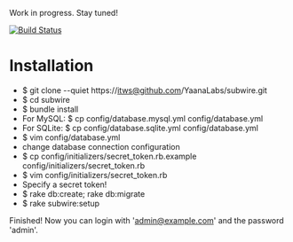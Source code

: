 Work in progress. Stay tuned!

[![Build Status](https://secure.travis-ci.org/YaanaLabs/subwire.png?branch=master)](http://travis-ci.org/#!/YaanaLabs/subwire)


Installation
============
* $ git clone --quiet https://itws@github.com/YaanaLabs/subwire.git
* $ cd subwire
* $ bundle install
* For MySQL: $ cp config/database.mysql.yml config/database.yml
* For SQLite: $ cp config/database.sqlite.yml config/database.yml
* $ vim config/database.yml
* change database connection configuration
* $ cp config/initializers/secret_token.rb.example config/initializers/secret_token.rb
* $ vim config/initializers/secret_token.rb
* Specify a secret token!
* $ rake db:create; rake db:migrate
* $ rake subwire:setup

Finished! Now you can login with 'admin@example.com' and the password 'admin'.
